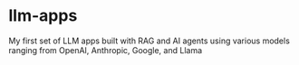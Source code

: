 # llm-apps
My first set of LLM apps built with RAG and AI agents using various models ranging from OpenAI, Anthropic, Google, and Llama
